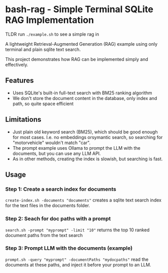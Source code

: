 # bash-rag - Simple Terminal SQLite RAG Implementation
TLDR run `./example.sh` to see a simple rag in 

A lightweight Retrieval-Augmented Generation (RAG) example using only terminal and plain sqlite text search.

This project demonstrates how RAG can be implemented simply and effectively.

## Features
- Uses SQLite's built-in full-text search with BM25 ranking algorithm
- We don't store the document content in the database, only index and path, so quite space efficient

## Limitations
- Just plain old keyword search (BM25), which should be good enough for most cases. I.e. no embeddings orsymantic search, so searching for "motorvehicle" wouldn't match "car".
- The prompt example uses Ollama to prompt the LLM with the documents, but you can use any LLM API.
- As in other methods, creating the index is slowish, but searching is fast.

## Usage
### Step 1: Create a search index for documents
```create-index.sh -documents "documents"``` creates a sqlite text search index for the text files in the documents folder. 

### Step 2: Seach for doc paths with a prompt
```search.sh -prompt "myprompt" -limit "10"``` returns the top 10 ranked document paths from the text search

### Step 3: Prompt LLM with the documents (example)
```prompt.sh -query "myprompt" -documentPaths "mydocpaths"``` read the documents at these paths, and inject it before your prompt to an LLM.

